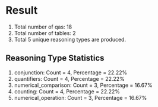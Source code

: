 # Result<br/>
1. Total number of qas: 18<br/>
2. Total number of tables: 2<br/>
3. Total 5 unique reasoning types are produced.<br/>
## **Reasoning Type Statistics**<br/>
1. conjunction: Count = 4, Percentage = 22.22%<br/>
2. quantifiers: Count = 4, Percentage = 22.22%<br/>
3. numerical_comparison: Count = 3, Percentage = 16.67%<br/>
4. counting: Count = 4, Percentage = 22.22%<br/>
5. numerical_operation: Count = 3, Percentage = 16.67%<br/>
